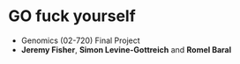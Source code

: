 # GO fuck yourself
- Genomics (02-720) Final Project
- **Jeremy Fisher**, **Simon Levine-Gottreich** and **Romel Baral**
